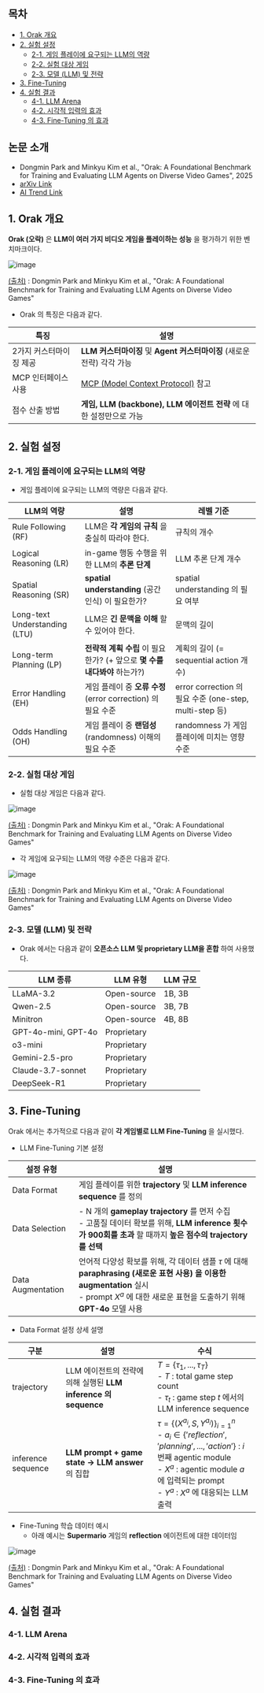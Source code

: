 ## 목차

* [1. Orak 개요](#1-orak-개요)
* [2. 실험 설정](#2-실험-설정)
  * [2-1. 게임 플레이에 요구되는 LLM의 역량](#2-1-게임-플레이에-요구되는-llm의-역량)
  * [2-2. 실험 대상 게임](#2-2-실험-대상-게임)
  * [2-3. 모델 (LLM) 및 전략](#2-3-모델-llm-및-전략)
* [3. Fine-Tuning](#3-fine-tuning)
* [4. 실험 결과](#4-실험-결과)
  * [4-1. LLM Arena](#4-1-llm-arena)
  * [4-2. 시각적 입력의 효과](#4-2-시각적-입력의-효과)
  * [4-3. Fine-Tuning 의 효과](#4-3-fine-tuning-의-효과)

## 논문 소개

* Dongmin Park and Minkyu Kim et al., "Orak: A Foundational Benchmark for Training and Evaluating LLM Agents on Diverse Video Games", 2025
* [arXiv Link](https://arxiv.org/pdf/2506.03610)
* [AI Trend Link](../../AI%20Trend/AI_TREND_Jun_2025.md#20250616-월)

## 1. Orak 개요

**Orak (오락)** 은 **LLM이 여러 가지 비디오 게임을 플레이하는 성능** 을 평가하기 위한 벤치마크이다.

![image](../images/Orak_1.PNG)

[(출처)](https://arxiv.org/pdf/2506.03610) : Dongmin Park and Minkyu Kim et al., "Orak: A Foundational Benchmark for Training and Evaluating LLM Agents on Diverse Video Games"

* Orak 의 특징은 다음과 같다.

| 특징            | 설명                                                                                                     |
|---------------|--------------------------------------------------------------------------------------------------------|
| 2가지 커스터마이징 제공 | **LLM 커스터마이징** 및 **Agent 커스터마이징** (새로운 전략) 각각 가능                                                       |
| MCP 인터페이스 사용  | [MCP (Model Context Protocol)](../../AI%20Basics/LLM%20Basics/LLM_기초_MCP_Model_Context_Protocol.md) 참고 |
| 점수 산출 방법      | **게임, LLM (backbone), LLM 에이전트 전략** 에 대한 설정만으로 가능                                                      |

## 2. 실험 설정

### 2-1. 게임 플레이에 요구되는 LLM의 역량

* 게임 플레이에 요구되는 LLM의 역량은 다음과 같다.

| LLM의 역량                       | 설명                                               | 레벨 기준                                             |
|-------------------------------|--------------------------------------------------|---------------------------------------------------|
| Rule Following (RF)           | LLM은 **각 게임의 규칙** 을 충실히 따라야 한다.                  | 규칙의 개수                                            |
| Logical Reasoning (LR)        | in-game 행동 수행을 위한 LLM의 **추론 단계**                 | LLM 추론 단계 개수                                      |
| Spatial Reasoning (SR)        | **spatial understanding** (공간 인식) 이 필요한가?        | spatial understanding 의 필요 여부                     |
| Long-text Understanding (LTU) | LLM은 **긴 문맥을 이해** 할 수 있어야 한다.                    | 문맥의 길이                                            |
| Long-term Planning (LP)       | **전략적 계획 수립** 이 필요한가? (+ 앞으로 **몇 수를 내다봐야** 하는가?) | 계획의 길이 (= sequential action 개수)                   |
| Error Handling (EH)           | 게임 플레이 중 **오류 수정** (error correction) 의 필요 수준    | error correction 의 필요 수준 (one-step, multi-step 등) |
| Odds Handling (OH)            | 게임 플레이 중 **랜덤성** (randomness) 이해의 필요 수준          | randomness 가 게임 플레이에 미치는 영향 수준                    |

### 2-2. 실험 대상 게임

* 실험 대상 게임은 다음과 같다.

![image](../images/Orak_2.PNG)

[(출처)](https://arxiv.org/pdf/2506.03610) : Dongmin Park and Minkyu Kim et al., "Orak: A Foundational Benchmark for Training and Evaluating LLM Agents on Diverse Video Games"

* 각 게임에 요구되는 LLM의 역량 수준은 다음과 같다.

![image](../images/Orak_3.PNG)

[(출처)](https://arxiv.org/pdf/2506.03610) : Dongmin Park and Minkyu Kim et al., "Orak: A Foundational Benchmark for Training and Evaluating LLM Agents on Diverse Video Games"

### 2-3. 모델 (LLM) 및 전략

* Orak 에서는 다음과 같이 **오픈소스 LLM 및 proprietary LLM을 혼합** 하여 사용했다.

| LLM 종류              | LLM 유형      | LLM 규모 |
|---------------------|-------------|--------|
| LLaMA-3.2           | Open-source | 1B, 3B |
| Qwen-2.5            | Open-source | 3B, 7B |
| Minitron            | Open-source | 4B, 8B |
| GPT-4o-mini, GPT-4o | Proprietary |        |
| o3-mini             | Proprietary |        |
| Gemini-2.5-pro      | Proprietary |        |
| Claude-3.7-sonnet   | Proprietary |        |
| DeepSeek-R1         | Proprietary |        |

## 3. Fine-Tuning

Orak 에서는 추가적으로 다음과 같이 **각 게임별로 LLM Fine-Tuning** 을 실시했다.

* LLM Fine-Tuning 기본 설정

| 설정 유형             | 설명                                                                                                                                              |
|-------------------|-------------------------------------------------------------------------------------------------------------------------------------------------|
| Data Format       | 게임 플레이를 위한 **trajectory** 및 **LLM inference sequence** 를 정의                                                                                     |
| Data Selection    | - N 개의 **gameplay trajectory** 를 먼저 수집<br>- 고품질 데이터 확보를 위해, **LLM inference 횟수가 900회를 초과** 할 때까지 **높은 점수의 trajectory 를 선택**                     |
| Data Augmentation | 언어적 다양성 확보를 위해, 각 데이터 샘플 $\tau$ 에 대해 **paraphrasing (새로운 표현 사용) 을 이용한 augmentation** 실시<br>- prompt $X^a$ 에 대한 새로운 표현을 도출하기 위해 **GPT-4o** 모델 사용 |

* Data Format 설정 상세 설명

| 구분                 | 설명                                                | 수식                                                                                                                                                                                                                                   |
|--------------------|---------------------------------------------------|--------------------------------------------------------------------------------------------------------------------------------------------------------------------------------------------------------------------------------------|
| trajectory         | LLM 에이전트의 전략에 의해 실행된 **LLM inference 의 sequence** | $T = \lbrace \tau_1, ..., \tau_T \rbrace$<br>- $T$ : total game step count<br>- $\tau_t$ : game step $t$ 에서의 LLM inference sequence                                                                                                  |
| inference sequence | **LLM prompt + game state → LLM answer** 의 집합     | $\tau = \lbrace (X^{a_i}, S, Y^{a_i}) \rbrace_{i=1}^n$<br>- $a_i \in \lbrace 'reflection', 'planning', ..., 'action' \rbrace$ : $i$ 번째 agentic module<br>- $X^a$ : agentic module $a$ 에 입력되는 prompt<br>- $Y^a$ : $X^a$ 에 대응되는 LLM 출력 |

* Fine-Tuning 학습 데이터 예시
  * 아래 예시는 **Supermario** 게임의 **reflection** 에이전트에 대한 데이터임 

![image](../images/Orak_4.PNG)

[(출처)](https://arxiv.org/pdf/2506.03610) : Dongmin Park and Minkyu Kim et al., "Orak: A Foundational Benchmark for Training and Evaluating LLM Agents on Diverse Video Games"

## 4. 실험 결과

### 4-1. LLM Arena

### 4-2. 시각적 입력의 효과

### 4-3. Fine-Tuning 의 효과